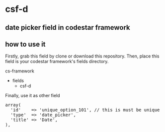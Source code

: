# csf-d

## date picker field in codestar framework

## how to use it
Firstly, grab this field by clone or download this repository. Then, place this field is your codestar framework's fields directory.

cs-framework
  - fields
    - csf-d

Finally, use it as other field

<pre>array(
  'id'    => 'unique_option_101', // this is must be unique
  'type'  => 'date_picker',
  'title' => 'Date',
),</pre>
